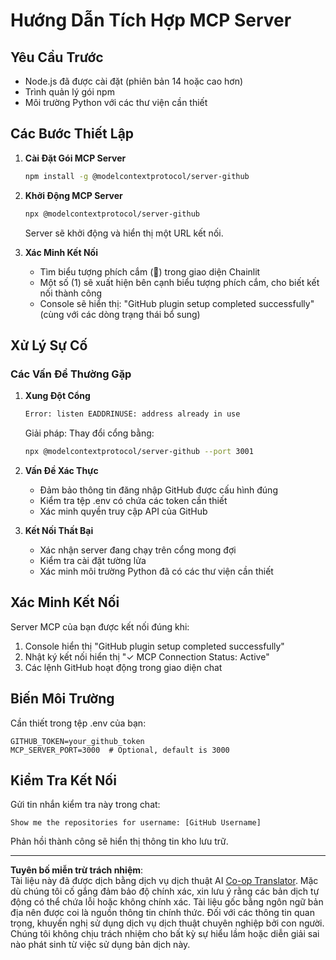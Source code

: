 <!--
CO_OP_TRANSLATOR_METADATA:
{
  "original_hash": "c4be907703b836d1a1c360db20da4de9",
  "translation_date": "2025-08-29T18:40:41+00:00",
  "source_file": "11-agentic-protocols/code_samples/github-mcp/MCP_SETUP.md",
  "language_code": "vi"
}
-->
# Hướng Dẫn Tích Hợp MCP Server

## Yêu Cầu Trước
- Node.js đã được cài đặt (phiên bản 14 hoặc cao hơn)
- Trình quản lý gói npm
- Môi trường Python với các thư viện cần thiết

## Các Bước Thiết Lập

1. **Cài Đặt Gói MCP Server**  
   ```bash
   npm install -g @modelcontextprotocol/server-github
   ```

2. **Khởi Động MCP Server**  
   ```bash
   npx @modelcontextprotocol/server-github
   ```  
   Server sẽ khởi động và hiển thị một URL kết nối.

3. **Xác Minh Kết Nối**  
   - Tìm biểu tượng phích cắm (🔌) trong giao diện Chainlit  
   - Một số (1) sẽ xuất hiện bên cạnh biểu tượng phích cắm, cho biết kết nối thành công  
   - Console sẽ hiển thị: "GitHub plugin setup completed successfully" (cùng với các dòng trạng thái bổ sung)

## Xử Lý Sự Cố

### Các Vấn Đề Thường Gặp

1. **Xung Đột Cổng**  
   ```bash
   Error: listen EADDRINUSE: address already in use
   ```  
   Giải pháp: Thay đổi cổng bằng:  
   ```bash
   npx @modelcontextprotocol/server-github --port 3001
   ```

2. **Vấn Đề Xác Thực**  
   - Đảm bảo thông tin đăng nhập GitHub được cấu hình đúng  
   - Kiểm tra tệp .env có chứa các token cần thiết  
   - Xác minh quyền truy cập API của GitHub

3. **Kết Nối Thất Bại**  
   - Xác nhận server đang chạy trên cổng mong đợi  
   - Kiểm tra cài đặt tường lửa  
   - Xác minh môi trường Python đã có các thư viện cần thiết

## Xác Minh Kết Nối

Server MCP của bạn được kết nối đúng khi:  
1. Console hiển thị "GitHub plugin setup completed successfully"  
2. Nhật ký kết nối hiển thị "✓ MCP Connection Status: Active"  
3. Các lệnh GitHub hoạt động trong giao diện chat

## Biến Môi Trường

Cần thiết trong tệp .env của bạn:  
```
GITHUB_TOKEN=your_github_token
MCP_SERVER_PORT=3000  # Optional, default is 3000
```

## Kiểm Tra Kết Nối

Gửi tin nhắn kiểm tra này trong chat:  
```
Show me the repositories for username: [GitHub Username]
```  
Phản hồi thành công sẽ hiển thị thông tin kho lưu trữ.

---

**Tuyên bố miễn trừ trách nhiệm**:  
Tài liệu này đã được dịch bằng dịch vụ dịch thuật AI [Co-op Translator](https://github.com/Azure/co-op-translator). Mặc dù chúng tôi cố gắng đảm bảo độ chính xác, xin lưu ý rằng các bản dịch tự động có thể chứa lỗi hoặc không chính xác. Tài liệu gốc bằng ngôn ngữ bản địa nên được coi là nguồn thông tin chính thức. Đối với các thông tin quan trọng, khuyến nghị sử dụng dịch vụ dịch thuật chuyên nghiệp bởi con người. Chúng tôi không chịu trách nhiệm cho bất kỳ sự hiểu lầm hoặc diễn giải sai nào phát sinh từ việc sử dụng bản dịch này.